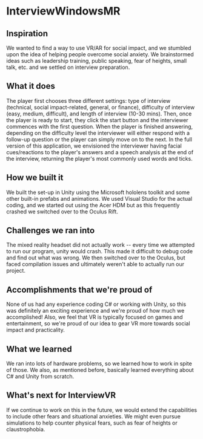 # InterviewWindowsMR
## Inspiration 
We wanted to find a way to use VR/AR for social impact, and we stumbled upon the idea of helping people overcome social anxiety. We brainstormed ideas such as leadership training, public speaking, fear of heights, small talk, etc. and we settled on interview preparation.  
## What it does 
The player first chooses three different settings: type of interview (technical, social impact-related, general, or finance), difficulty of interview (easy, medium, difficult), and length of interview (10-30 mins). Then, once the player is ready to start, they click the start button and the interviewer commences with the first question. When the player is finished answering, depending on the difficulty level the interviewer will either respond with a follow-up question or the player can simply move on to the next. In the full version of this application, we envisioned the interviewer having facial cues/reactions to the player's answers and a speech analysis at the end of the interview, returning the player's most commonly used words and ticks.  
## How we built it 
We built the set-up in Unity using the Microsoft hololens toolkit and some other built-in prefabs and animations. We used Visual Studio for the actual coding, and we started out using the Acer HDM but as this frequently crashed we switched over to the Oculus Rift.  
## Challenges we ran into 
The mixed reality headset did not actually work -- every time we attempted to run our program, unity would crash. This made it difficult to debug code and find out what was wrong. We then switched over to the Oculus, but faced compilation issues and ultimately weren't able to actually run our project.  
## Accomplishments that we're proud of 
None of us had any experience coding C# or working with Unity, so this was definitely an exciting experience and we're proud of how much we accomplished! Also, we feel that VR is typically focused on games and entertainment, so we're proud of our idea to gear VR more towards social impact and practicality.  
## What we learned 
We ran into lots of hardware problems, so we learned how to work in spite of those. We also, as mentioned before, basically learned everything about C# and Unity from scratch.  
## What's next for InterviewVR 
If we continue to work on this in the future, we would extend the capabilities to include other fears and situational anxieties. We might even pursue simulations to help counter physical fears, such as fear of heights or claustrophobia.
